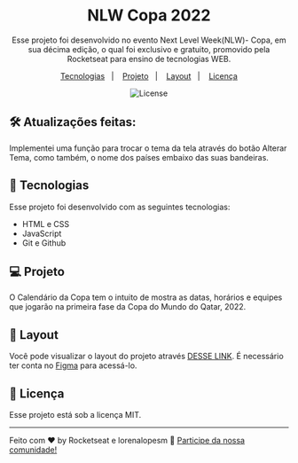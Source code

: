 <h1 align="center"> NLW Copa 2022 </h1>

<p align="center">
Esse projeto foi desenvolvido no evento Next Level Week(NLW)- Copa, em sua décima edição, o qual foi exclusivo e gratuito, promovido pela Rocketseat para ensino de tecnologias WEB.
</p>

<p align="center">
  <a href="#-tecnologias">Tecnologias</a>&nbsp;&nbsp;&nbsp;|&nbsp;&nbsp;&nbsp;
  <a href="#-projeto">Projeto</a>&nbsp;&nbsp;&nbsp;|&nbsp;&nbsp;&nbsp;
  <a href="#-layout">Layout</a>&nbsp;&nbsp;&nbsp;|&nbsp;&nbsp;&nbsp;
  <a href="#memo-licença">Licença</a>
</p>

<p align="center">
  <img alt="License" src="https://img.shields.io/static/v1?label=license&message=MIT&color=49AA26&labelColor=000000">
</p>




## 🛠 Atualizações feitas:

Implementei uma função para trocar o tema da tela através do botão Alterar Tema, como também, o nome dos países embaixo das suas bandeiras.

## 🚀 Tecnologias

Esse projeto foi desenvolvido com as seguintes tecnologias:

- HTML e CSS
- JavaScript
- Git e Github

## 💻 Projeto

O Calendário da Copa tem o intuito de mostra as datas, horários e equipes que jogarão na primeira fase da Copa do Mundo do Qatar, 2022.

## 🔖 Layout

Você pode visualizar o layout do projeto através [DESSE LINK](https://www.figma.com/file/TV8k4cTr9Jdo4s4Wmz9EyU/Calend%C3%A1rio-de-Jogos-(Community)?node-id=0%3A1). É necessário ter conta no [Figma](https://figma.com) para acessá-lo.

## :memo: Licença

Esse projeto está sob a licença MIT.

---

Feito com ♥ by Rocketseat e lorenalopesm :wave: [Participe da nossa comunidade!](https://discord.gg/rocketseat)